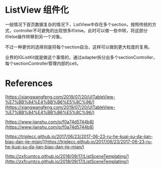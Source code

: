 
# ListView 组件化

一般情况下首页数据复杂的情况下，ListView中存在多个section，按照传统的方式，controller不可避免的出现很多if/else。此时可以做一些中转，将这部分if/else操作转移到另一个对象。

不过一种更优的选择则是将每个section自治，这样可以做到更大粒度的复用。

业界的IGListKit就是做这个事情的，通过adapter拆分出多个sectionController，每个sectionController管理内部的cell。

# References

[https://xiangwangfeng.com/2019/07/20/UITableView-%E7%BB%84%E4%BB%B6%E5%8C%96/](https://xiangwangfeng.com/2019/07/20/UITableView-%E7%BB%84%E4%BB%B6%E5%8C%96/)

[https://www.jianshu.com/p/f0a74d5744b8](https://www.jianshu.com/p/f0a74d5744b8)

[https://triplecc.github.io/2017/06/23/2017-06-23-ru-he-kuai-su-da-jian-biao-dan-jie-mian/](https://triplecc.github.io/2017/06/23/2017-06-23-ru-he-kuai-su-da-jian-biao-dan-jie-mian/)

[http://zxfcumtcs.github.io/2018/09/17/ListSceneTemplating/](http://zxfcumtcs.github.io/2018/09/17/ListSceneTemplating/)
